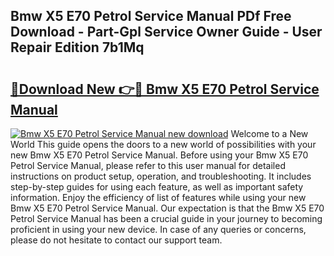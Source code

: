 ## Bmw X5 E70 Petrol Service Manual PDf Free Download - Part-Gpl Service Owner Guide - User Repair Edition 7b1Mq

# <h2><a href="http://bc65442.oget.top/?id=Bmw+X5+E70+Petrol+Service+Manual">🔗Download New 👉🔴 Bmw X5 E70 Petrol Service Manual</a></h2>

[![Bmw X5 E70 Petrol Service Manual new download](https://i.imgur.com/5g1atiW.png)](http://bc65442.oget.top/?id=Bmw+X5+E70+Petrol+Service+Manual)
Welcome to a New World This guide opens the doors to a new world of possibilities with your new Bmw X5 E70 Petrol Service Manual. Before using your Bmw X5 E70 Petrol Service Manual, please refer to this user manual for detailed instructions on product setup, operation, and troubleshooting. It includes step-by-step guides for using each feature, as well as important safety information. Enjoy the efficiency of list of features while using your new Bmw X5 E70 Petrol Service Manual. Our expectation is that the Bmw X5 E70 Petrol Service Manual has been a crucial guide in your journey to becoming proficient in using your new device. In case of any queries or concerns, please do not hesitate to contact our support team.
